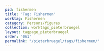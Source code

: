 ```yaml
---
pid: fishermen
title: 'Tag: Fishermen'
worktag: Fishermen
category: Persons/figures
collection: worktags_pieterbruegel
layout: tagpage_pieterbruegel
order: '061'
permalink: "/pieterbruegel/tags/fishermen/"
---
```

